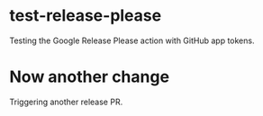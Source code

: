# test-release-please
Testing the Google Release Please action with GitHub app tokens.

# Now another change
Triggering another release PR.